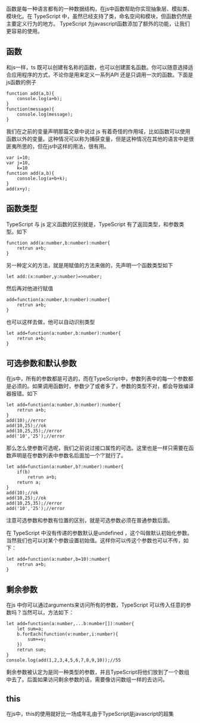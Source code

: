 ﻿函数是每一种语言都有的一种数据结构，在js中函数帮助你实现抽象层、模拟类、模块化。在 TypeScript 中，虽然已经支持了类，命名空间和模块，但函数仍然是主要定义行为的地方。 TypeScript 为javascript函数添加了额外的功能，让我们更容易的使用。

## 函数

和js一样，ts 既可以创建有名称的函数，也可以创建匿名函数。你可以随意选择适合应用程序的方式，不论你是用来定义一系列API 还是只调用一次的函数。下面是js函数的例子

<pre><code class='syntax brush-javascript'>function add(a,b){
	console.log(a+b);
}
function(message){
	console.log(message);
}
</code></pre>

我们在之前的变量声明那篇文章中说过 js 有着奇怪的作用域，比如函数可以使用函数以外的变量。这种情况可以称为捕获变量，但是这种情况在其他的语言中是很匪夷所思的，但在js中这样的用法，很有用。

<pre><code class='syntax brush-javascript'>var i=10;
var j=10,
	k=10
function add(a,b){
	console.log(a+b+k);
}
add(x+y);
</code></pre>

## 函数类型

TypeScript 与 js 定义函数的区别就是，TypeScript 有了返回类型，和参数类型。如下

<pre><code class='syntax brush-javascript'>function add(a:number,b:number):number{
	retrun a+b;
}
</code></pre>

另一种定义的方法，就是用赋值的方法来做的，先声明一个函数类型如下

<pre><code class='syntax brush-javascript'>let add:(x:number,y:number)=>number;
</code></pre>

然后再对他进行赋值

<pre><code class='syntax brush-javascript'>add=function(a:number,b:number):number{
	retrun a+b;
}
</code></pre>

也可以这样去做，他可以自动识别类型

<pre><code class='syntax brush-javascript'>let add=function(a:number,b:number):number{
	retrun a+b;
}
</code></pre>

## 可选参数和默认参数

在js中，所有的参数都是可选的，而在TypeScript中，参数列表中的每一个参数都是必须的。如果调用函数时，参数少了或者多了，参数的类型不对，都会导致编译器报错。如下

<pre><code class='syntax brush-javascript'>let add=function(a:number,b:number):number{
	retrun a+b;
}
add(10);//error
add(10,25);//ok
add(10,25,35);//error
add('10','25');//error
</code></pre>

那么怎么使参数可选呢，我们之前说过接口属性的可选。这里也是一样只需要在函数声明是在参数列表中参数名后面加一个‘?’就行了。

<pre><code class='syntax brush-javascript'>let add=function(a:number,b?:number):number{
	if(b)
		retrun a+b;
	return a;
}
add(10);//ok
add(10,25);//ok
add(10,25,35);//error
add('10','25');//error
</code></pre>

注意可选参数和参数有位置的区别，就是可选参数必须在普通参数后面。

在 TypeScript 中没有传递的参数默认是undefined ，这个叫做默认初始化参数。当然我们也可以对某个参数设置初始值。这样你可以传这个参数也可以不传，如下：

<pre><code class='syntax brush-javascript'>let add=function(a:number,b=10):number{
	retrun a+b;
}
</code></pre>

## 剩余参数

在js 中你可以通过arguments来访问所有的参数，TypeScript 可以传入任意的参数吗？当然可以，方法如下：

<pre><code class='syntax brush-javascript'>let add=function(a:number,...b:number[]):number{
	let sum=a;
	b.forEach(function(v:number,i:number){
		sum+=v;
	})
	retrun sum;
}
console.log(add(1,2,3,4,5,6,7,8,9,10));//55
</code></pre>

剩余参数被认定为是同一种类型的参数，并且TypeScript将他们放到了一个数组中去了。后面如果访问剩余参数的话，需要像访问数组一样的去访问。

## this

在js中，this的使用就好比一场成年礼由于TypeScript是javascript的超集




















